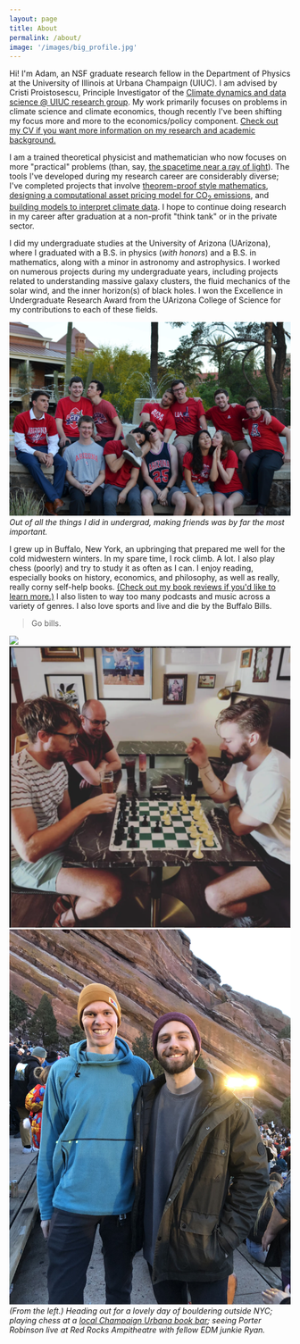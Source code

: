 ```yaml
---
layout: page
title: About
permalink: /about/
image: '/images/big_profile.jpg'
---
```


Hi! I'm Adam, an NSF graduate research fellow in the Department of Physics at the University of Illinois at Urbana Champaign (UIUC). I am advised by Cristi Proistosescu, Principle Investigator of the [Climate dynamics and data science @ UIUC research group](https://cdds-at-uiuc.github.io). My work primarily focuses on problems in climate science and climate economics, though recently I've been shifting my focus more and more to the economics/policy component. [Check out my CV if you want more information on my research and academic background.](https://www.ambauer.com/files/cv/Bauer_CV.pdf)

I am a trained theoretical physicist and mathematician who now focuses on more "practical" problems (than, say, [the spacetime near a ray of light](https://www.ambauer.com/project/null-rays-penrose)). The tools I've developed during my research career are considerably diverse; I've completed projects that involve [theorem-proof style mathematics](https://www.ambauer.com/project/solar-wind), [designing a computational asset pricing model for CO<sub>2</sub> emissions](https://www.ambauer.com/project/risk-cost-of-carbon), and [building models to interpret climate data](https://www.ambauer.com/project/heat-waves). I hope to continue doing research in my career after graduation at a non-profit "think tank" or in the private sector. 

I did my undergraduate studies at the University of Arizona (UArizona), where I graduated with a B.S. in physics (_with honors_) and a B.S. in mathematics, along with a minor in astronomy and astrophysics. I worked on numerous projects during my undergraduate years, including projects related to understanding massive galaxy clusters, the fluid mechanics of the solar wind, and the inner horizon(s) of black holes. I won the Excellence in Undergraduate Research Award from the UArizona College of Science for my contributions to each of these fields.

<div class="gallery-box">
  <div class="gallery">
    <img src="/images/about-images/friends.jpg" loading="lazy">
  </div>
  <em>Out of all the things I did in undergrad, making friends was by far the most important.</em>
</div>

I grew up in Buffalo, New York, an upbringing that prepared me well for the cold midwestern winters. In my spare time, I rock climb. A lot. I also play chess (poorly) and try to study it as often as I can. I enjoy reading, especially books on history, economics, and philosophy, as well as really, really corny self-help books. [(Check out my book reviews if you'd like to learn more.)](https://www.ambauer.com/tags/?tag=book-review) I also listen to way too many podcasts and music across a variety of genres. I also love sports and live and die by the Buffalo Bills.

> Go bills.

<div class="gallery-box">
  <div class="gallery">
    <img src="/images/about-images/bouldering.JPEG" loading="lazy">
    <img src="/images/about-images/chess.png" loading="lazy">
    <img src="/images/about-images/ryan.JPG" loading="lazy">
  </div>
  <em>(From the left.) Heading out for a lovely day of bouldering outside NYC; playing chess at a <a href="https://www.literarybookbar.com/">local Champaign Urbana book bar</a>; seeing Porter Robinson live at Red Rocks Ampitheatre with fellow EDM junkie Ryan.</em>
</div>
